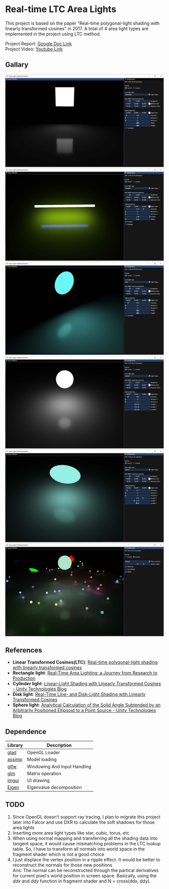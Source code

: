 # Real-time LTC Area Lights
This project is based on the paper "Real-time polygonal-light shading with linearly transformed cosines" in 2017. A total of 4 area light types are
implemented in the project using LTC method. 
  
Project Report: [Google Doc Link](https://docs.google.com/document/d/1HdXiNwrHgoKwy6XaQvOW3WtLvpJrJ3mPKpNqYA6fmIg/edit)  
Project Video: [Youtube Link](https://youtu.be/2Uah_THLpQ8)

## Gallary
![](https://github.com/guiqi134/LTC-Area-Lights/blob/master/images/image1.jpg?raw=true)
![](https://github.com/guiqi134/LTC-Area-Lights/blob/master/images/image2.jpg?raw=true)
![](https://github.com/guiqi134/LTC-Area-Lights/blob/master/images/image3.jpg?raw=true)
![](https://github.com/guiqi134/LTC-Area-Lights/blob/master/images/image4.jpg?raw=true)
![](https://github.com/guiqi134/LTC-Area-Lights/blob/master/images/image5.jpg?raw=true)
![](https://github.com/guiqi134/LTC-Area-Lights/blob/master/images/image6.jpg?raw=true)

## References
- **Linear Transformed Cosines(LTC)**: [Real-time polygonal-light shading with linearly transformed cosines](https://eheitzresearch.wordpress.com/415-2/)  
- **Rectangle light**: [Real-Time Area Lighting: a Journey from Research to Production](https://blog.selfshadow.com/publications/s2016-advances/s2016_ltc_rnd.pdf)  
- **Cylinder light**: [Linear-Light Shading with Linearly Transformed Cosines - Unity Technologies Blog](https://blogs.unity3d.com/2017/04/17/linear-light-shading-with-linearly-transformed-cosines/)  
- **Disk light**: [Real-Time Line- and Disk-Light Shading with Linearly Transformed Cosines](https://blog.selfshadow.com/publications/s2017-shading-course/heitz/s2017_pbs_ltc_lines_disks.pdf)  
- **Sphere light**: [Analytical Calculation of the Solid Angle Subtended by an Arbitrarily Positioned Ellipsoid to a Point Source - Unity Technologies Blog](https://blogs.unity3d.com/cn/2017/02/08/analytical-calculation-of-the-solid-angle-subtended-by-an-arbitrarily-positioned-ellipsoid-to-a-point-source/)

## Dependence
Library                                     | Description
------------------------------------------  | -------------
[glad](https://github.com/Dav1dde/glad)     | OpenGL Loader
[assimp](https://github.com/assimp/assimp)  | Model loading
[glfw](https://github.com/glfw/glfw)        | Windowing And Input Handling
[glm](https://github.com/g-truc/glm)        | Matrix operation
[imgui](https://github.com/ocornut/imgui)   | UI drawing
[Eigen](https://eigen.tuxfamily.org/index.php?title=Main_Page) | Eigenvalue decomposition


## TODO
1. Since OpenGL doesn’t support ray tracing, I plan to migrate this project later into Falcor and use DXR to calculate the soft shadows for those area lights  
2. Inserting more area light types like star, cubic, torus, etc  
3. When using normal mapping and transferring all the shading data into tangent space, it would cause mismatching problems in the LTC lookup table. So, I have to transform all normals into world space in the fragment shader which is not a good choice  
4. I just displace the vertex position in a ripple effect. It would be better to reconstruct the normals for those new positions <br>
Ans: The normal can be reconstructed through the partical derivatives for current pixel's world position in screen space. Basically, using the *ddx* and *ddy* function in fragment shader and N = cross(ddx, ddy).  

